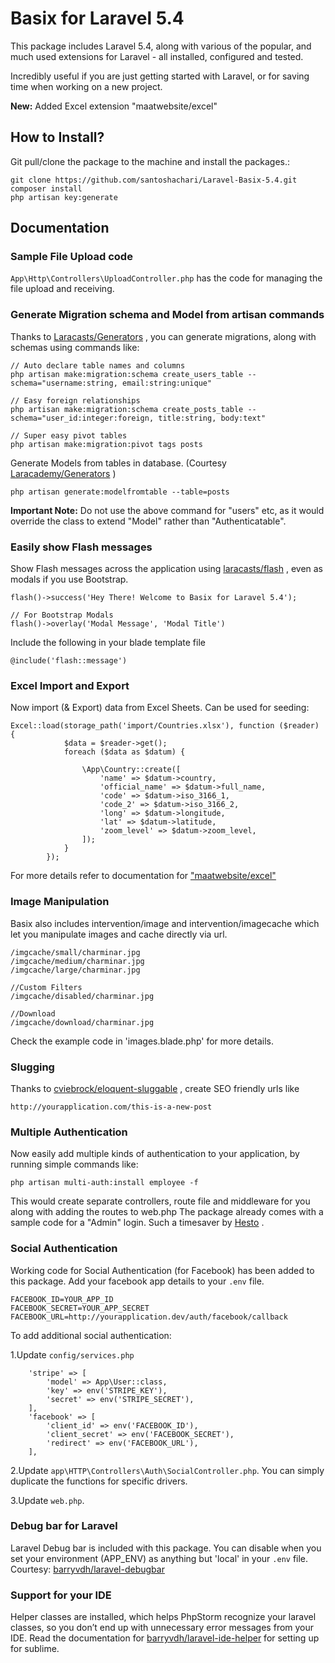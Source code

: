 # Basix for Laravel 5.4
This package includes Laravel 5.4, along with various of the popular, and much used extensions for Laravel - all installed, configured and tested. 

Incredibly useful if you are just getting started with Laravel, or for saving time when working on a new project.

**New:** Added Excel extension "maatwebsite/excel"

## How to Install?

Git pull/clone the package to the machine and install the packages.: 
```
git clone https://github.com/santoshachari/Laravel-Basix-5.4.git
composer install
php artisan key:generate
```

## Documentation

### Sample File Upload code
`App\Http\Controllers\UploadController.php` has the code for managing the file upload and receiving. 


### Generate Migration schema and Model from artisan commands

Thanks to [Laracasts/Generators](https://github.com/laracasts/Laravel-5-Generators-Extended) , you can generate migrations, along with schemas using commands like:
```
// Auto declare table names and columns
php artisan make:migration:schema create_users_table --schema="username:string, email:string:unique"

// Easy foreign relationships
php artisan make:migration:schema create_posts_table --schema="user_id:integer:foreign, title:string, body:text"

// Super easy pivot tables
php artisan make:migration:pivot tags posts
```

Generate Models from tables in database. (Courtesy [Laracademy/Generators](https://github.com/laracademy/generators) )
```
php artisan generate:modelfromtable --table=posts
```
**Important Note:** Do not use the above command for "users" etc, as it would override the class to extend "Model" rather than "Authenticatable".
 

### Easily show Flash messages

Show Flash messages across the application using [laracasts/flash](https://github.com/laracasts/flash) , even as modals if you use Bootstrap. 
```
flash()->success('Hey There! Welcome to Basix for Laravel 5.4');

// For Bootstrap Modals
flash()->overlay('Modal Message', 'Modal Title')
```

Include the following in your blade template file
```
@include('flash::message')
```

### Excel Import and Export
Now import (& Export) data from Excel Sheets. Can be used for seeding: 
 ```
 Excel::load(storage_path('import/Countries.xlsx'), function ($reader) {
             $data = $reader->get();
             foreach ($data as $datum) {
 
                 \App\Country::create([
                     'name' => $datum->country,
                     'official_name' => $datum->full_name,
                     'code' => $datum->iso_3166_1,
                     'code_2' => $datum->iso_3166_2,
                     'long' => $datum->longitude,
                     'lat' => $datum->latitude,
                     'zoom_level' => $datum->zoom_level,
                 ]);
             }
         });
 ```
 For more details refer to documentation for ["maatwebsite/excel"](http://www.maatwebsite.nl/laravel-excel/docs/import) 

### Image Manipulation
Basix also includes intervention/image and intervention/imagecache which let you manipulate images and cache directly via url.

```
/imgcache/small/charminar.jpg
/imgcache/medium/charminar.jpg
/imgcache/large/charminar.jpg

//Custom Filters
/imgcache/disabled/charminar.jpg

//Download
/imgcache/download/charminar.jpg
```

Check the example code in 'images.blade.php' for more details. 

### Slugging

Thanks to [cviebrock/eloquent-sluggable](https://github.com/cviebrock/eloquent-sluggable) , create SEO friendly urls like
```
http://yourapplication.com/this-is-a-new-post
```

### Multiple Authentication
Now easily add multiple kinds of authentication to your application, by running simple commands like:
```
php artisan multi-auth:install employee -f
```
This would create separate controllers, route file and middleware for you along with adding the routes to web.php
The package already comes with a sample code for a "Admin" login. Such a timesaver by [Hesto](https://github.com/Hesto/multi-auth) . 

### Social Authentication
Working code for Social Authentication (for Facebook) has been added to this package. Add your facebook app details to your `.env` file.
```
FACEBOOK_ID=YOUR_APP_ID
FACEBOOK_SECRET=YOUR_APP_SECRET
FACEBOOK_URL=http://yourapplication.dev/auth/facebook/callback
```

To add additional social authentication: 

1.Update `config/services.php`
```
    'stripe' => [
        'model' => App\User::class,
        'key' => env('STRIPE_KEY'),
        'secret' => env('STRIPE_SECRET'),
    ],
    'facebook' => [
        'client_id' => env('FACEBOOK_ID'),
        'client_secret' => env('FACEBOOK_SECRET'),
        'redirect' => env('FACEBOOK_URL'),
    ],
```
2.Update `app\HTTP\Controllers\Auth\SocialController.php`. You can simply duplicate the functions for specific drivers. 

3.Update `web.php`. 

### Debug bar for Laravel
Laravel Debug bar is included with this package. You can disable when you set your environment (APP_ENV) as anything but 'local' in your `.env` file. Courtesy: [barryvdh/laravel-debugbar](https://github.com/barryvdh/laravel-debugbar)

### Support for your IDE
Helper classes are installed, which helps PhpStorm recognize your laravel classes, so you don’t end up with unnecessary error messages from your IDE. Read the documentation for [barryvdh/laravel-ide-helper](https://github.com/barryvdh/laravel-ide-helper) for setting up for sublime.   
